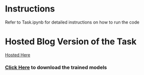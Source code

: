# Instructions
Refer to Task.ipynb for detailed instructions on how to run the code

# Hosted Blog Version of the Task
[Hosted Here](https://precious-tapioca-d54b91.netlify.app)

### [Click Here](https://drive.google.com/drive/folders/1Pb5a-NpP4SW-E9FfP1hIZjBD4k_Gz95t?usp=drive_link) to download the trained models
